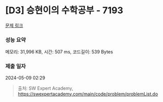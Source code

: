 # [D3] 승현이의 수학공부 - 7193 

[문제 링크](https://swexpertacademy.com/main/code/problem/problemDetail.do?contestProbId=AWksRkI6AR0DFAVE) 

### 성능 요약

메모리: 31,996 KB, 시간: 507 ms, 코드길이: 539 Bytes

### 제출 일자

2024-05-09 02:29



> 출처: SW Expert Academy, https://swexpertacademy.com/main/code/problem/problemList.do